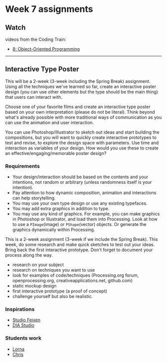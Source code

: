 # Week 7 assignments

## Watch 

videos from the Coding Train:
- [8: Object-Oriented Programming](https://www.youtube.com/watch?v=YcbcfkLzgvs&list=PLRqwX-V7Uu6bb7z2IJaTlzwzIg_5yvL4i)

-----

## Interactive Type Poster
This will be a 2-week (3-week including the Spring Break) assignment. Using all the techniques we've learned so far, create an interactive poster design (you can use other elements but the type should be the main thing) that users can interact with.

Choose one of your favorite films and create an interactive type poster based on your own interpretation (please do not be literal). Think beyond what's already possible with more traditional ways of communication as you can use the animation and user interaction.

You can use Photoshop/Illustrator to sketch out ideas and start building the compositions, but you will want to quickly create interactive prototypes to test and revise, to explore the design space with parameters. Use time and interaction as variables of your design. How would you use these to create an effective/engaging/memorable poster design?
  
### Requirements
- Your design/interaction should be based on the contents and your intentions, not random or arbitrary (unless randomness itself is your intention).
- Pay attention to how dynamic composition, animation and interactions can help storytelling.
- You may use your own type design or use any existing typefaces.
- You may add extra graphics in addition to type.
- You may use any kind of graphics. For example, you can make graphics in Photoshop or Illustrator, and load them into Processing. Look at how to use a `PImage`(image) or `PShape`(vector) objects. Or generate the graphics dynamically within Processing.

This is a 2-week assignment (3-week if we include the Spring Break). This week, do some research and make quick sketches to test out your ideas. Bring back the first interactive prototype. Don't forget to document your process along the way.

- research on your subject
- research on techniques you want to use
- look for examples of code/techniques (Processing.org forum, openprocessing.org, creativeapplications.net, github.com)
- static mockup design
- first interactive prototype (a proof of concept)
- challenge yourself but also be realistic.

### Inspirations
- [Studio Feixen](http://www.itsnicethat.com/articles/studio-feixen-graphic-design-030317)
- [DIA Studio](https://www.instagram.com/dia_studio/)

### Students work
- [Lorna](http://mica-gd405.paperdove.com/2017/poster/LornaPittaway/)
- [Chris](http://mica-gd405.paperdove.com/2017/poster/ChrisFodge/empty-example/)
  


